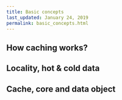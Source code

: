 ```yaml
---
title: Basic concepts
last_updated: January 24, 2019
permalink: basic_concepts.html
---
```


## How caching works?

## Locality, hot & cold data

## Cache, core and data object
